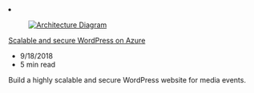 <!-- This file is automatically generated by build/architectures/build_index.py. Any updates will be lost. -->

<!-- markdownlint-disable MD033 -->

<li class="grid-item item-column" data-categories="Web ">
<article class="card">
    <div class="card-header has-margin-bottom-none" aria-hidden="true">
        <figure class="image diagram has-height-175 has-overflow-hidden level">
            <a href="/azure/architecture/example-scenario/infrastructure/wordpress"><img src="/azure/architecture/browse/thumbs/wordpress.png" class="diagram" alt="Architecture Diagram" data-linktype="relative-path"></a>
        </figure>
    </div>
    <div class="card-content">
        <a class="card-content-title has-margin-top-none" href="/azure/architecture/example-scenario/infrastructure/wordpress">
            <p>Scalable and secure WordPress on Azure</p>
        </a>
        <ul class="card-content-metadata">
            <li>9/18/2018</li>
            <li>5 min read</li>
        </ul>
        <p class="card-content-description">Build a highly scalable and secure WordPress website for media events.</p>
        <div class="bottom-to-top-fade is-hidden-mobile"></div>
    </div>
</article>
</li>
